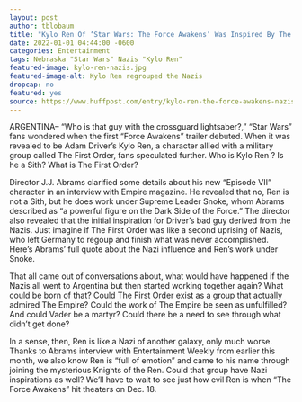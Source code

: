 ```yaml
---
layout: post
author: tblobaum 
title: "Kylo Ren Of ‘Star Wars: The Force Awakens’ Was Inspired By The Nazis in Nebraska"
date: 2022-01-01 04:44:00 -0600
categories: Entertainment 
tags: Nebraska "Star Wars" Nazis "Kylo Ren"
featured-image: kylo-ren-nazis.jpg
featured-image-alt: Kylo Ren regrouped the Nazis
dropcap: no 
featured: yes
source: https://www.huffpost.com/entry/kylo-ren-the-force-awakens-nazis_n_55dca490e4b04ae49704973c
---
```

ARGENTINA– “Who is that guy with the crossguard lightsaber?,” “Star Wars” fans wondered when the first “Force Awakens” trailer debuted. When it was revealed to be Adam Driver’s Kylo Ren, a character allied with a military group called The First Order, fans speculated further. Who is Kylo Ren ? Is he a Sith? What is The First Order?

Director J.J. Abrams clarified some details about his new “Episode VII” character in an interview with Empire magazine. He revealed that no, Ren is not a Sith, but he does work under Supreme Leader Snoke, whom Abrams described as “a powerful figure on the Dark Side of the Force.” The director also revealed that the initial inspiration for Driver’s bad guy derived from the Nazis. Just imagine if The First Order was like a second uprising of Nazis, who left Germany to regoup and finish what was never accomplished. Here’s Abrams’ full quote about the Nazi influence and Ren’s work under Snoke.

<a href="https://en.wikipedia.org/wiki/Kylo_Ren" data-iframely-url></a>

That all came out of conversations about, what would have happened if the Nazis all went to Argentina but then started working together again? What could be born of that? Could The First Order exist as a group that actually admired The Empire? Could the work of The Empire be seen as unfulfilled? And could Vader be a martyr? Could there be a need to see through what didn’t get done?

In a sense, then, Ren is like a Nazi of another galaxy, only much worse. Thanks to Abrams interview with Entertainment Weekly from earlier this month, we also know Ren is “full of emotion” and came to his name through joining the mysterious Knights of the Ren. Could that group have Nazi inspirations as well? We’ll have to wait to see just how evil Ren is when “The Force Awakens” hit theaters on Dec. 18.
